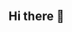 ## Hi there 👋

<!--
**zyanczy/zyanczy** is a ✨ _special_ ✨ repository because its `README.md` (this file) appears on your GitHub profile.

Here are some ideas to get you started:


#I'm a Psychology and Cognitive Studies double major, with a minor in Computer Science. I’m passionate about **human-centered design**, and I love building projects that create real social impact.  


When I'm not coding or digging into data, you’ll probably find me diving into web design tutorials, active on Reddit, or experimenting with something new in the kitchen.  

I’m a big fan of cozy corners and quiet moments to just chill and reflect — preferably with a warm cup of something and some lo-fi in the background.

Currently, I’m focusing on growing my technical skills in machine learning, data storytelling, and thoughtful UI/UX. Always open to exciting projects and new collabs!



- 🔭 I’m currently working on ...
- 🌱 I’m currently learning ...
- 👯 I’m looking to collaborate on ...
- 🤔 I’m looking for help with ...
- 💬 Ask me about ...
- 📫 How to reach me: ...
- 😄 Pronouns: ...
- ⚡ Fun fact: ...
-->
